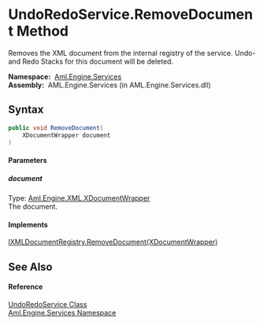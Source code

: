 UndoRedoService.RemoveDocument Method
=====================================
Removes the XML document from the internal registry of the service. Undo- and Redo Stacks for this document will be deleted.

  **Namespace:**  [Aml.Engine.Services][1]  
  **Assembly:**  AML.Engine.Services (in AML.Engine.Services.dll)

Syntax
------

```csharp
public void RemoveDocument(
	XDocumentWrapper document
)
```

#### Parameters

##### *document*
Type: [Aml.Engine.XML.XDocumentWrapper][2]  
The document.

#### Implements
[IXMLDocumentRegistry.RemoveDocument(XDocumentWrapper)][3]  


See Also
--------

#### Reference
[UndoRedoService Class][4]  
[Aml.Engine.Services Namespace][1]  

[1]: ../README.md
[2]: ../../Aml.Engine.XML/XDocumentWrapper/README.md
[3]: ../../Aml.Engine.Services.Interfaces/IXMLDocumentRegistry/RemoveDocument.md
[4]: README.md
[5]: https://www.automationml.org
[6]: ../../icons/logoShade.png